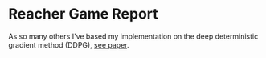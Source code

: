 # Reacher Game Report
As so many others I've based my implementation on the deep deterministic gradient method (DDPG), [see paper](https://arxiv.org/abs/1509.02971v5).